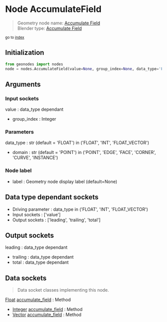 
# Node AccumulateField

> Geometry node name: [Accumulate Field](https://docs.blender.org/manual/en/latest/modeling/geometry_nodes/material/accumulate_field.html)<br>
  Blender type: [Accumulate Field](https://docs.blender.org/api/current/bpy.types.GeometryNodeAccumulateField.html)
  
<sub>go to [index](/docs/index.md)</sub>

## Initialization

```python
from geonodes import nodes
node = nodes.AccumulateField(value=None, group_index=None, data_type='FLOAT', domain='POINT', label=None)
```



## Arguments


### Input sockets

value : data_type dependant
- group_index : Integer

### Parameters

data_type : str (default = 'FLOAT') in ('FLOAT', 'INT', 'FLOAT_VECTOR')
- domain : str (default = 'POINT') in ('POINT', 'EDGE', 'FACE', 'CORNER', 'CURVE', 'INSTANCE')

### Node label

- label : Geometry node display label (default=None)

## Data type dependant sockets

- Driving parameter : data_type in ('FLOAT', 'INT', 'FLOAT_VECTOR')
- Input sockets  : ['value']
- Output sockets : ['leading', 'trailing', 'total']   
  
  

## Output sockets

leading : data_type dependant
- trailing : data_type dependant
- total : data_type dependant

## Data sockets

> Data socket classes implementing this node.
  
[Float](/docs/sockets/Float.md) [accumulate_field](/docs/sockets/Float.md#accumulate_field) : Method
- [Integer](/docs/sockets/Integer.md) [accumulate_field](/docs/sockets/Integer.md#accumulate_field) : Method
- [Vector](/docs/sockets/Vector.md) [accumulate_field](/docs/sockets/Vector.md#accumulate_field) : Method
  
